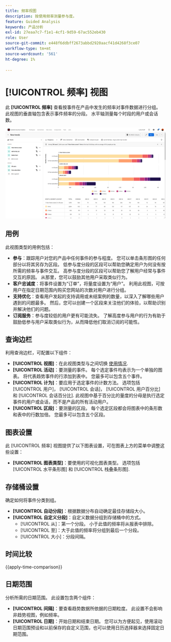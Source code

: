 ```yaml
---
title: 频率视图
description: 按使用频率测量参与度。
feature: Guided Analysis
keywords: 产品分析
exl-id: 27eaa7c7-f1e1-4cf1-9d59-67ac552eb430
role: User
source-git-commit: e448f6ddbff2673abbd2920aacf41d4268f3ce07
workflow-type: tm+mt
source-wordcount: '561'
ht-degree: 1%

---
```


# [!UICONTROL 频率] 视图

此 **[!UICONTROL 频率]** 查看按事件在产品中发生的频率对事件数据进行分组。 此视图的垂直轴包含表示事件频率的分段。 水平轴测量每个时段的用户或会话数。

![频率屏幕快照](../assets/frequency-stacked.png)

## 用例

此视图类型的用例包括：

* **参与**：跟踪用户对您的产品中任何事件的参与程度。 您可以单击条形图的任何部分以将其另存为区段。 低参与度分段的区段可以帮助您确定用户为何没有按所需的频率与事件交互。 高参与度分段的区段可以帮助您了解用户经常与事件交互的原因。 从那里，您可以鼓励其他用户采取类似行为。
* **客户忠诚度**：将事件设置为“订单”，将量度设置为“用户”。 利用此视图，可按用户在指定日期范围内购买您网站的次数对用户进行分组。
* **支持优化**：查看用户发起的支持调用或未结案例的数量，以深入了解哪些用户遇到的问题最多。 然后，您可以创建一个区段来关注他们的体验，以帮助识别并解决他们的问题。
* **订阅服务**：参与度较低的用户更有可能流失。 了解高度参与用户的行为有助于鼓励低参与用户采取类似行为，从而降低他们取消订阅的可能性。

## 查询边栏

利用查询边栏，可配置以下组件：

* **[!UICONTROL 视图]**：在此视图类型与之间切换 [使用情况](usage.md).
* **[!UICONTROL 活动]**：要测量的事件。 每个选定事件均表示为一个单独的图表。 将代表趋势事件的行添加到表中。 您最多可以包含五个事件。
* **[!UICONTROL 计为]**：要应用于选定事件的计数方法。 选项包括 [!UICONTROL 用户]，  [!UICONTROL 会话]，  [!UICONTROL 用户百分比] 和  [!UICONTROL 会话百分比]. 此视图中基于百分比的量度的分母是执行选定事件的用户或会话，而不是产品的所有活动用户。
* **[!UICONTROL 区段]**：要测量的区段。 每个选定区段都会将图表中的条形数和表中的行数加倍。 您最多可以包含五个区段。

## 图表设置

此 [!UICONTROL 频率] 视图提供了以下图表设置，可在图表上方的菜单中调整这些设置：

* **[!UICONTROL 图表类型]**：要使用的可视化图表类型。 选项包括 [!UICONTROL 水平条形图] 和 [!UICONTROL 栈叠条形图].

## 存储桶设置

确定如何将事件分类到组。

* **[!UICONTROL 自动分段]**：根据数据分布自动确定最佳存储段大小。
* **[!UICONTROL 自定义分段]**：自定义数据分组到存储桶中的方式。
   * [!UICONTROL 从]：第一个分段。 小于此值的频率将从报表中排除。
   * [!UICONTROL 至]：大于此值的频率将分组到最后一个分段。
   * [!UICONTROL 大小]：分段间隔。

## 时间比较

{{apply-time-comparison}}

## 日期范围

分析所需的日期范围。 此设置包含两个组件：

* **[!UICONTROL 间隔]**：要查看趋势数据所依据的日期粒度。 此设置不会影响非趋势视图，例如频率。
* **[!UICONTROL 日期]**：开始日期和结束日期。 您可以为方便起见，使用滚动日期范围预设和以前保存的自定义范围，也可以使用日历选择器来选择固定日期范围。
